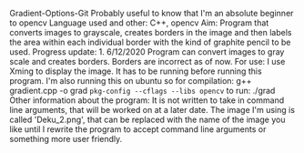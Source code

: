 Gradient-Options-Git
Probably useful to know that I'm an absolute beginner to opencv
Language used and other: C++, opencv
Aim: Program that converts images to grayscale, creates borders in the image
        and then labels the area within each individual border with the kind of graphite 
        pencil to be used.
Progress update:
    1. 6/12/2020
     Program can convert images to gray scale and creates borders. Borders are incorrect as of now.
For use:
    I use Xming to display the image. It has to be running before running this program. 
    I'm also running this on ubuntu so for compilation:
    g++ gradient.cpp -o grad `pkg-config --cflags --libs opencv`
    to run: ./grad
Other information about the program:
    It is not written to take in command line arguments, that will be worked on at a later date.
    The image I'm using is called 'Deku_2.png', that can be replaced with the name of the image you like 
    until I rewrite the program to accept command line arguments or something more user friendly.
